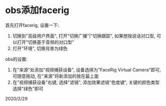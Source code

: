 # obs添加facerig

首先打开facerig, 设置一下:  
1. 切换到"高级用户界面", 打开"切换广播"|"切换跟踪", 如果想按说话对口型, 可以打开"切换基于音频的对口型"  
2. 打开"环境", 切换背景为绿色  

obs的设置:  
1. 在"来源"处添加"视频捕获设备", 设备选择为"FaceRig Virtual Camera"即可, 可随意拖动, 在"来源"将新添加的放在最上面  
2. 在"视频捕获设备"右键, 选择"滤镜", 添加效果滤镜"色度键", 关键的颜色类型选择"绿色"即可  


2020/2/29  
